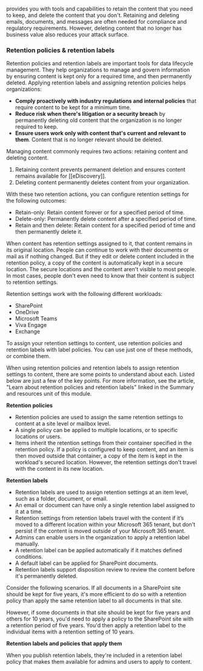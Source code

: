 provides you with tools and capabilities to retain the content that you need to keep, and delete the content that you don't. Retaining and deleting emails, documents, and messages are often needed for compliance and regulatory requirements. However, deleting content that no longer has business value also reduces your attack surface.
### Retention policies & retention labels
Retention policies and retention labels are important tools for data lifecycle management. They help organizations to manage and govern information by ensuring content is kept only for a required time, and then permanently deleted. Applying retention labels and assigning retention policies helps organizations:
- **Comply proactively with industry regulations and internal policies** that require content to be kept for a minimum time.
- **Reduce risk when there's litigation or a security breach** by permanently deleting old content that the organization is no longer required to keep.
- **Ensure users work only with content that's current and relevant to them**. Content that is no longer relevant should be deleted.

Managing content commonly requires two actions: retaining content and deleting content.
1. Retaining content prevents permanent deletion and ensures content remains available for [[eDiscovery]].
2. Deleting content permanently deletes content from your organization.

With these two retention actions, you can configure retention settings for the following outcomes:
- Retain-only: Retain content forever or for a specified period of time.
- Delete-only: Permanently delete content after a specified period of time.
- Retain and then delete: Retain content for a specified period of time and then permanently delete it.

When content has retention settings assigned to it, that content remains in its original location. People can continue to work with their documents or mail as if nothing changed. But if they edit or delete content included in the retention policy, a copy of the content is automatically kept in a secure location. The secure locations and the content aren't visible to most people. In most cases, people don't even need to know that their content is subject to retention settings.

Retention settings work with the following different workloads:
- SharePoint
- OneDrive
- Microsoft Teams
- Viva Engage
- Exchange

To assign your retention settings to content, use retention policies and retention labels with label policies. You can use just one of these methods, or combine them.

When using retention policies and retention labels to assign retention settings to content, there are some points to understand about each. Listed below are just a few of the key points. For more information, see the article, "Learn about retention policies and retention labels" linked in the Summary and resources unit of this module.

**Retention policies**
- Retention policies are used to assign the same retention settings to content at a site level or mailbox level.
- A single policy can be applied to multiple locations, or to specific locations or users.
- Items inherit the retention settings from their container specified in the retention policy. If a policy is configured to keep content, and an item is then moved outside that container, a copy of the item is kept in the workload's secured location. However, the retention settings don't travel with the content in its new location.

**Retention labels**

- Retention labels are used to assign retention settings at an item level, such as a folder, document, or email.
- An email or document can have only a single retention label assigned to it at a time.
- Retention settings from retention labels travel with the content if it’s moved to a different location within your Microsoft 365 tenant, but don't persist if the content is moved outside of your Microsoft 365 tenant.
- Admins can enable users in the organization to apply a retention label manually.
- A retention label can be applied automatically if it matches defined conditions.
- A default label can be applied for SharePoint documents.
- Retention labels support disposition review to review the content before it's permanently deleted.

Consider the following scenarios. If all documents in a SharePoint site should be kept for five years, it's more efficient to do so with a retention policy than apply the same retention label to all documents in that site.

However, if some documents in that site should be kept for five years and others for 10 years, you'd need to apply a policy to the SharePoint site with a retention period of five years. You'd then apply a retention label to the individual items with a retention setting of 10 years.

**Retention labels and policies that apply them**

When you publish retention labels, they're included in a retention label policy that makes them available for admins and users to apply to content.